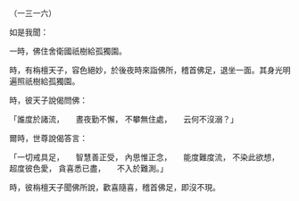 （一三一六）

如是我聞：

一時，佛住舍衛國祇樹給孤獨園。

時，有栴檀天子，容色絕妙，於後夜時來詣佛所，稽首佛足，退坐一面。其身光明遍照祇樹給孤獨園。

時，彼天子說偈問佛：

「誰度於諸流，　　晝夜勤不懈，
不攀無住處，　　云何不沒溺？」

爾時，世尊說偈答言：

「一切戒具足，　　智慧善正受，
內思惟正念，　　能度難度流，
不染此欲想，　　超度彼色愛，
貪喜悉已盡，　　不入於難測。」

時，彼栴檀天子聞佛所說，歡喜隨喜，稽首佛足，即沒不現。




